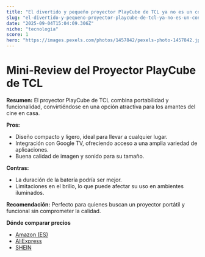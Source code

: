 ```yaml
---
title: "El divertido y pequeño proyector PlayCube de TCL ya no es un concepto de Google TV."
slug: "el-divertido-y-pequeno-proyector-playcube-de-tcl-ya-no-es-un-concepto-de-google-"
date: "2025-09-04T15:04:09.306Z"
niche: "tecnologia"
score: 1
hero: "https://images.pexels.com/photos/1457842/pexels-photo-1457842.jpeg?auto=compress&cs=tinysrgb&fit=crop&h=627&w=1200&auto=compress&cs=tinysrgb&w=1024&h=576&fit=crop"
---
```


# Mini-Review del Proyector PlayCube de TCL

**Resumen:** El proyector PlayCube de TCL combina portabilidad y funcionalidad, convirtiéndose en una opción atractiva para los amantes del cine en casa.

**Pros:**  
- Diseño compacto y ligero, ideal para llevar a cualquier lugar.  
- Integración con Google TV, ofreciendo acceso a una amplia variedad de aplicaciones.  
- Buena calidad de imagen y sonido para su tamaño.

**Contras:**  
- La duración de la batería podría ser mejor.  
- Limitaciones en el brillo, lo que puede afectar su uso en ambientes iluminados.

**Recomendación:** Perfecto para quienes buscan un proyector portátil y funcional sin comprometer la calidad.

**Dónde comparar precios**
- [Amazon (ES)](https://www.amazon.es/s?k=El+divertido+y+peque%C3%B1o+proyector+PlayCube+de+TCL+ya+no+es+un+concepto+de+Google+TV.&language=es_ES&tag=teknovashop25-21)
- [AliExpress](https://es.aliexpress.com/wholesale?SearchText=El+divertido+y+peque%C3%B1o+proyector+PlayCube+de+TCL+ya+no+es+un+concepto+de+Google+TV.)
- [SHEIN](https://es.shein.com/pdsearch?keyword=El+divertido+y+peque%C3%B1o+proyector+PlayCube+de+TCL+ya+no+es+un+concepto+de+Google+TV.)
